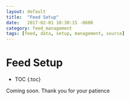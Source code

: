 ```yaml
---
layout: default
title:  "Feed Setup"
date:   2017-02-01 10:30:15 -0600
category: feed_management
tags: [feed, data, setup, management, source]
---
```


# Feed Setup


* TOC
{:toc}

Coming soon. Thank you for your patience
